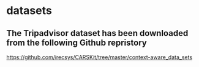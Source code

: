 # datasets
## The Tripadvisor dataset has been downloaded from the following Github repristory 
https://github.com/irecsys/CARSKit/tree/master/context-aware_data_sets
